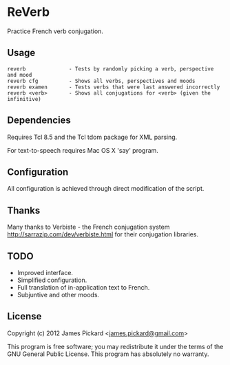# ReVerb

  Practice French verb conjugation.

## Usage

    reverb              - Tests by randomly picking a verb, perspective and mood
    reverb cfg          - Shows all verbs, perspectives and moods
    reverb examen       - Tests verbs that were last answered incorrectly
    reverb <verb>       - Shows all conjugations for <verb> (given the infinitive)

## Dependencies

  Requires Tcl 8.5 and the Tcl tdom package for XML parsing.

  For text-to-speech requires Mac OS X 'say' program.

## Configuration

  All configuration is achieved through direct modification of the script.

## Thanks

  Many thanks to Verbiste - the French conjugation system 
  http://sarrazip.com/dev/verbiste.html for their conjugation libraries.

## TODO

  * Improved interface.
  * Simplified configuration.
  * Full translation of in-application text to French.
  * Subjuntive and other moods.

## License

  Copyright (c) 2012 James Pickard &lt;james.pickard@gmail.com&gt;

  This program is free software; you may redistribute it under the
  terms of the GNU General Public License.  This program has absolutely
  no warranty.
